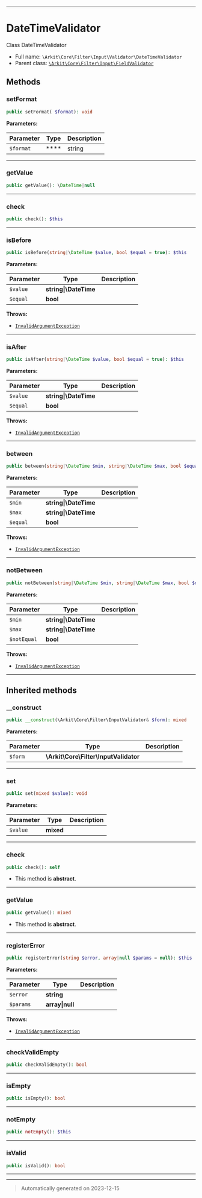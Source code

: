 ***

# DateTimeValidator

Class DateTimeValidator



* Full name: `\Arkit\Core\Filter\Input\Validator\DateTimeValidator`
* Parent class: [`\Arkit\Core\Filter\Input\FieldValidator`](../FieldValidator.md)




## Methods


### setFormat



```php
public setFormat( $format): void
```








**Parameters:**

| Parameter | Type | Description |
|-----------|------|-------------|
| `$format` | **** | string |





***

### getValue



```php
public getValue(): \DateTime|null
```












***

### check



```php
public check(): $this
```












***

### isBefore



```php
public isBefore(string|\DateTime $value, bool $equal = true): $this
```








**Parameters:**

| Parameter | Type | Description |
|-----------|------|-------------|
| `$value` | **string&#124;\DateTime** |  |
| `$equal` | **bool** |  |




**Throws:**

- [`InvalidArgumentException`](../../../../../InvalidArgumentException.md)



***

### isAfter



```php
public isAfter(string|\DateTime $value, bool $equal = true): $this
```








**Parameters:**

| Parameter | Type | Description |
|-----------|------|-------------|
| `$value` | **string&#124;\DateTime** |  |
| `$equal` | **bool** |  |




**Throws:**

- [`InvalidArgumentException`](../../../../../InvalidArgumentException.md)



***

### between



```php
public between(string|\DateTime $min, string|\DateTime $max, bool $equal = true): $this
```








**Parameters:**

| Parameter | Type | Description |
|-----------|------|-------------|
| `$min` | **string&#124;\DateTime** |  |
| `$max` | **string&#124;\DateTime** |  |
| `$equal` | **bool** |  |




**Throws:**

- [`InvalidArgumentException`](../../../../../InvalidArgumentException.md)



***

### notBetween



```php
public notBetween(string|\DateTime $min, string|\DateTime $max, bool $notEqual = true): $this
```








**Parameters:**

| Parameter | Type | Description |
|-----------|------|-------------|
| `$min` | **string&#124;\DateTime** |  |
| `$max` | **string&#124;\DateTime** |  |
| `$notEqual` | **bool** |  |




**Throws:**

- [`InvalidArgumentException`](../../../../../InvalidArgumentException.md)



***


## Inherited methods


### __construct



```php
public __construct(\Arkit\Core\Filter\InputValidator& $form): mixed
```








**Parameters:**

| Parameter | Type | Description |
|-----------|------|-------------|
| `$form` | **\Arkit\Core\Filter\InputValidator** |  |





***

### set



```php
public set(mixed $value): void
```








**Parameters:**

| Parameter | Type | Description |
|-----------|------|-------------|
| `$value` | **mixed** |  |





***

### check



```php
public check(): self
```




* This method is **abstract**.







***

### getValue



```php
public getValue(): mixed
```




* This method is **abstract**.







***

### registerError



```php
public registerError(string $error, array|null $params = null): $this
```








**Parameters:**

| Parameter | Type | Description |
|-----------|------|-------------|
| `$error` | **string** |  |
| `$params` | **array&#124;null** |  |




**Throws:**

- [`InvalidArgumentException`](../../../../../InvalidArgumentException.md)



***

### checkValidEmpty



```php
public checkValidEmpty(): bool
```












***

### isEmpty



```php
public isEmpty(): bool
```












***

### notEmpty



```php
public notEmpty(): $this
```












***

### isValid



```php
public isValid(): bool
```












***


***
> Automatically generated on 2023-12-15

